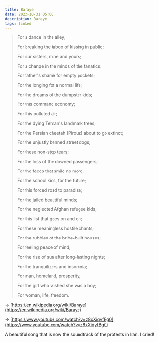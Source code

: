 ```yaml
---
title: Baraye
date: 2022-10-31 05:00
description: Baraye
tags: linked
---
```



> For a dance in the alley;
> 
> For breaking the taboo of kissing in public;
> 
> For our sisters, mine and yours;
> 
> For a change in the minds of the fanatics;
> 
> For father's shame for empty pockets;
> 
> For the longing for a normal life;
> 
> For the dreams of the dumpster kids;
> 
> For this command economy;
> 
> For this polluted air;
> 
> For the dying Tehran's landmark trees;
> 
> For the Persian cheetah (Pirouz) about to go extinct;
> 
> For the unjustly banned street dogs,
> 
> For these non-stop tears;
> 
> For the loss of the downed passengers;
> 
> For the faces that smile no more;
> 
> For the school kids, for the future;
> 
> For this forced road to paradise;
> 
> For the jailed beautiful minds;
> 
> For the neglected Afghan refugee kids;
> 
> For this list that goes on and on;
> 
> For these meaningless hostile chants;
> 
> For the rubbles of the bribe-built houses;
> 
> For feeling peace of mind;
> 
> For the rise of sun after long-lasting nights;
> 
> For the tranquilizers and insomnia;
> 
> For man, homeland, prosperity;
> 
> For the girl who wished she was a boy;
> 
> For woman, life, freedom.


→ [https://en.wikipedia.org/wiki/Baraye](https://en.wikipedia.org/wiki/Baraye)

→ [https://www.youtube.com/watch?v=z8xXiqyfBg0](https://www.youtube.com/watch?v=z8xXiqyfBg0)


A beautiful song that is now the soundtrack of the protests in Iran. I cried!






